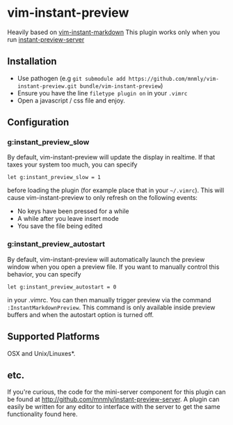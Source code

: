 vim-instant-preview
====================

Heavily based on [vim-instant-markdown](https://github.com/suan/vim-instant-markdown)
This plugin works only when you run [instant-preview-server](https://github.com/mnmly/instnat-preview-server)

Installation
------------
- Use pathogen (e.g `git submodule add https://github.com/mnmly/vim-instant-preview.git bundle/vim-instant-preview`)
- Ensure you have the line `filetype plugin on` in your `.vimrc`
- Open a javascript / css file and enjoy.

Configuration
-------------
### g:instant_preview_slow

By default, vim-instant-preview will update the display in realtime.  If that taxes your system too much, you can specify

```
let g:instant_preview_slow = 1
```

before loading the plugin (for example place that in your `~/.vimrc`). This will cause vim-instant-preview to only refresh on the following events:

- No keys have been pressed for a while
- A while after you leave insert mode
- You save the file being edited

### g:instant_preview_autostart
By default, vim-instant-preview will automatically launch the preview window when you open a preview file. If you want to manually control this behavior, you can specify

```
let g:instant_preview_autostart = 0
```

in your .vimrc. You can then manually trigger preview via the command ```:InstantMarkdownPreview```. This command is only available inside preview buffers and when the autostart option is turned off.

Supported Platforms
-------------------
OSX and Unix/Linuxes*.

etc.
---
If you're curious, the code for the mini-server component for this plugin can be found at http://github.com/mnmly/instant-preview-server. A plugin can easily be written for any editor to interface with the server to get the same functionality found here.
